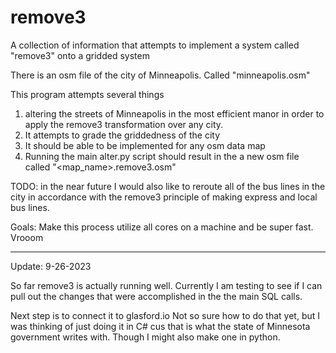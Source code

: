 # remove3
A collection of information that attempts to implement a system called "remove3" onto a gridded system

There is an osm file of the city of Minneapolis. Called "minneapolis.osm"

This program attempts several things
1. altering the streets of Minneapolis in the most efficient manor in order to apply the remove3 transformation over any city.
2. It attempts to grade the griddedness of the city
3. It should be able to be implemented for any osm data map
4. Running the main alter.py script should result in the a new osm file called "<map_name>.remove3.osm"

TODO: in the near future I would also like to reroute all of the bus lines in the city in accordance with the remove3 principle of making express and local bus lines.

Goals: Make this process utilize all cores on a machine and be super fast. Vrooom

**********************************
Update: 9-26-2023

So far remove3 is actually running well. Currently I am testing to see if I can pull out the changes that were accomplished in the the main SQL calls.

Next step is to connect it to glasford.io
Not so sure how to do that yet, but I was thinking of just doing it in C# cus that is what the state of Minnesota government writes with. Though I might also make one in python.